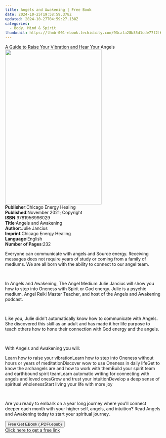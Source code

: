 ```yaml
---
title: Angels and Awakening | Free Book
date: 2024-10-25T19:58:59.378Z
updated: 2024-10-27T04:59:27.138Z
categories:
  - Body, Mind & Spirit
thumbnail: https://thmb-001-ebook.techidaily.com/93cafa28b35d1cde77f2f6b651b8e479745dd80b2307d651e47530f07f71edd3.jpg
---
```

<main id="book-container">
  <div class="flex flex-col">
    <div class="book-brief flex-1 py-6 px-4 sm:p-6 md:py-10 md:px-8">
      <!-- brief-->
      <div class="book-brief-main">
        A Guide to Raise Your Vibration and Hear Your Angels
      </div>
    </div>
    <div
      class="book-meta-info flex-1 grid gap-4 col-start-1 col-end-3 row-start-1 sm:mb-6 sm:grid-cols-4 lg:gap-6 lg:col-start-2 lg:row-end-6 lg:row-span-6 lg:mb-0"
    >
      <div
        class="book-meta-info-left place-content-center mt-4 p-4 text-sm leading-6 col-start-2 col-span-2 dark:text-slate-400"
      >
        <img
          class="w-full h-500 object-cover rounded-lg sm:h-255 sm:col-span-2 lg:col-span-full"
          src="https://img-001-ebook.techidaily.com/efb57a9475ea8e88de21aadab0314a19ee228604ace80bf6047ec631186c4cee.jpg"
          alt=""
          width="312"
          height="500"
        />
      </div>
      <div
        class="book-meta-info-right mt-2 col-start-1 row-start-2 col-span-3 self-center"
      >
        <!-- meta data  -->
        <div class="flex flex-col px-4 md:px-8">
          <div class="flex-1">
            <strong>Publisher</strong>:<span class="px-2"
              >Chicago Energy Healing</span
            >
          </div>
          <div class="flex-1">
            <strong>Published</strong>:<span class="px-2"
              >November 2021; Copyright</span
            >
          </div>
          <div class="flex-1">
            <strong>ISBN</strong>:<span class="px-2">9781956996029</span>
          </div>
          <div class="flex-1">
            <strong>Title</strong>:<span class="px-2"
              >Angels and Awakening</span
            >
          </div>
          <div class="flex-1">
            <strong>Author</strong>:<span class="px-2">Julie Jancius</span>
          </div>
          <div class="flex-1">
            <strong>Imprint</strong>:<span class="px-2"
              >Chicago Energy Healing</span
            >
          </div>
          <div class="flex-1">
            <strong>Language</strong>:<span class="px-2">English</span>
          </div>
          <div class="flex-1">
            <strong>Number of Pages</strong>:<span class="px-2">232</span>
          </div>
        </div>
      </div>
    </div>
    <div class="book-description flex-1 py-6 px-4 sm:p-6 md:py-10 md:px-8">
      <div class="book-description-main">
        <div accordion-content="" id="description">
          <p>
            <span style="color: rgb(15, 17, 17)"
              >Everyone can communicate with angels and Source energy. Receiving
              messages does not require years of study or coming from a family
              of mediums. We are all born with the ability to connect to our
              angel team.</span
            >
          </p>
          <p><br /></p>
          <p>
            <span style="color: rgb(15, 17, 17)">In </span>Angels and
            Awakening<span style="color: rgb(15, 17, 17)"
              >, The Angel Medium Julie Jancius will show you how to step into
              Oneness with Spirit or God energy. Julie is a psychic medium,
              Angel Reiki Master Teacher, and host of the Angels and Awakening
              podcast.</span
            >
          </p>
          <p><br /></p>
          <p>
            <span style="color: rgb(15, 17, 17)"
              >Like you, Julie didn't automatically know how to communicate with
              Angels. She discovered this skill as an adult and has made it her
              life purpose to teach others how to hone their connection with God
              energy and the angels.</span
            >
          </p>
          <p><br /></p>
          <p>
            <span style="color: rgb(15, 17, 17)">With </span>Angels and
            Awakening<span style="color: rgb(15, 17, 17)"> you will:</span>
          </p>
          <p>
            <span style="color: rgb(15, 17, 17)"><span></span></span>
          </p>
          Learn how to raise your vibrationLearn how to step into Oneness
          without hours or years of meditationDiscover wow to use Oneness in
          daily lifeGet to know the archangels are and how to work with
          themBuild your spirit team and earthbound spirit teamLearn automatic
          writing for connecting with angels and loved onesGrow and trust your
          intuitionDevelop a deep sense of spiritual wholenessStart living your
          life with more joy
          <p><br /></p>
          <p>
            <span style="color: rgb(15, 17, 17)"
              >Are you ready to embark on a year long journey where you'll
              connect deeper each month with your higher self, angels, and
              intuition? Read </span
            >Angels and Awakening<span style="color: rgb(15, 17, 17)">
              today to start your spiritual journey.</span
            >
          </p>
        </div>
        <div class="accordion-fader"></div>
      </div>
    </div>
    <div class="book-excerpts flex-1 py-6 px-4 sm:p-6 md:py-10 md:px-8"></div>
    <div
      class="book-about-author flex-1 py-6 px-4 sm:p-6 md:py-10 md:px-8"
    ></div>
    <div class="book-free-get flex-1 py-6 px-4 sm:p-6 md:py-10 md:px-8">
      <button
        id="btn-free-get"
        class="bg-blue-500 hover:bg-blue-700 text-white font-bold py-2 px-4 rounded"
      >
        Free Get EBook (.PDF/.epub)
      </button>
      <div id="countdown-display" class="px-2 text-lg mt-2"></div>
      <a
        id="free-link"
        class="hidden bg-blue-500 hover:bg-blue-700 text-white font-bold py-2 px-4 rounded"
        href="https://www.ebooks.com/en-us/book/210409157/angels-and-awakening/julie-jancius/"
        target="_blank"
        >Click here to get a free link</a
      >
    </div>
    <script>
      let countdownTime = 0;
      let countdownInterval = null;
      document
        .getElementById('btn-free-get')
        .addEventListener('click', startCountdown);
      function startCountdown() {
        countdownTime = new Date().getTime() + 60000 * 3;
        countdownInterval = setInterval(updateCountdown, 1000);
        document.getElementById('btn-free-get').disabled = true;
        document
          .getElementById('btn-free-get')
          .classList.add('bg-gray-500', 'cursor-not-allowed');
      }
      function updateCountdown() {
        let currentTime = new Date().getTime();
        let timeLeft = countdownTime - currentTime;
        let secondsLeft = Math.floor(timeLeft / 1000);
        document.getElementById('countdown-display').innerHTML =
          `Remaining time: ${secondsLeft} seconds.`;
        if (secondsLeft <= 0) {
          clearInterval(countdownInterval);
          document.getElementById('btn-free-get').classList.add('hidden');
          document.getElementById('free-link').classList.remove('hidden');
          document.getElementById('countdown-display').innerHTML = '';
        }
      }
    </script>
  </div>
</main>

<ins class="adsbygoogle"
      style="display:block"
      data-ad-client="ca-pub-7571918770474297"
      data-ad-slot="8358498916"
      data-ad-format="auto"
      data-full-width-responsive="true"></ins>
    